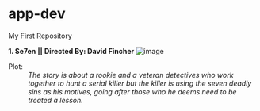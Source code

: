 # app-dev
My First Repository

<b>1. Se7en || Directed By: David Fincher</b>
![image](https://user-images.githubusercontent.com/102843107/206891207-9e1a4f17-d78b-40e7-a948-0b2976be5aba.png)
<dt>Plot:</dt>
<dd><i>The story is about a rookie and a veteran detectives who work together to hunt a serial killer but the killer is using the seven deadly sins as his motives, going after those who he deems need to be treated a lesson.</i></dd>

